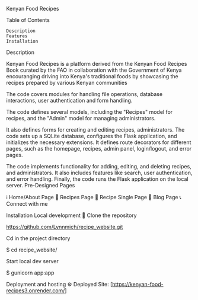 Kenyan Food Recipes

Table of Contents

    Description
    Features
    Installation

Description

Kenyan Food Recipes is a platform derived from the Kenyan Food Recipes Book curated by the FAO in collaboration with the Government of Kenya encouranging drlving into Kenya's traditional foods by showcasing the recipes prepared by various Kenyan communities
 

The code covers modules for handling file operations, database interactions, user authentication and form handling.

The code defines several models, including the "Recipes" model for recipes, and the "Admin" model for managing administrators.

It also defines forms for creating and editing recipes, administrators. The code sets up a SQLite database, configures the Flask application, and initializes the necessary extensions. It defines route decorators for different pages, such as the homepage, recipes, admin panel, login/logout, and error pages.

The code implements functionality for adding, editing, and deleting recipes, and administrators. It also includes features like search, user authentication, and error handling. Finally, the code runs the Flask application on the local server.
Pre-Designed Pages

ℹ️ Home/About Page
📄 Recipes Page
📝 Recipe Single Page
📄 Blog Page
📞 Connect with me

Installation
Local development 🔧
Clone the repository

https://github.com/Lynnmich/recipe_website.git


Cd in the project directory

$ cd recipe_website/

Start local dev server

$ gunicorn app:app


Deployment and hosting ⚙️
Deployed Site: [https://kenyan-food-recipes3.onrender.com/]
